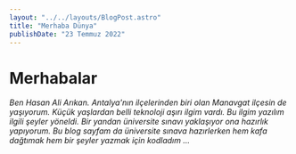 ```yaml
---
layout: "../../layouts/BlogPost.astro"
title: "Merhaba Dünya"
publishDate: "23 Temmuz 2022"
---
```





# Merhabalar  
   *Ben Hasan Ali Arıkan.  Antalya'nın ilçelerinden biri olan Manavgat ilçesin de yaşıyorum.
   Küçük yaşlardan belli teknoloji aşırı  ilgim vardı.
   Bu ilgim yazılım ilgili  şeyler yöneldi. Bir yandan üniversite sınavı yaklaşıyor ona hazırlık yapıyorum.
   Bu blog sayfam da  üniversite sınava hazırlerken hem kafa dağtımak hem bir şeyler yazmak için kodladım  ...*






